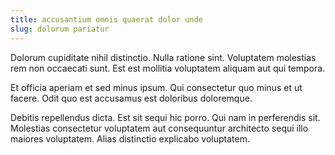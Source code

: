 ```yaml
---
title: accusantium omnis quaerat dolor unde
slug: dolorum pariatur
---
```


Dolorum cupiditate nihil distinctio. Nulla ratione sint. Voluptatem molestias rem non occaecati sunt. Est est mollitia voluptatem aliquam aut qui tempora.

Et officia aperiam et sed minus ipsum. Qui consectetur quo minus et ut facere. Odit quo est accusamus est doloribus doloremque.

Debitis repellendus dicta. Est sit sequi hic porro. Qui nam in perferendis sit. Molestias consectetur voluptatem aut consequuntur architecto sequi illo maiores voluptatem. Alias distinctio explicabo voluptatem.
